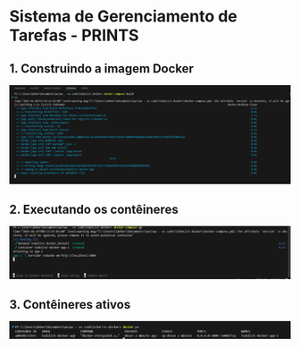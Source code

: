 # Sistema de Gerenciamento de Tarefas - PRINTS

## 1. Construindo a imagem Docker

![docker-compose build](image.png)

## 2. Executando os contêineres

![docker-compose up](image-1.png)

## 3. Contêineres ativos

![docker ps](image-2.png)